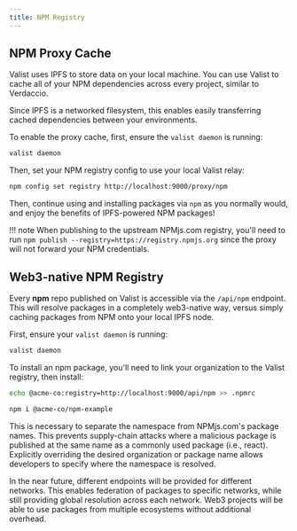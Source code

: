 ```yaml
---
title: NPM Registry
---
```


## NPM Proxy Cache

Valist uses IPFS to store data on your local machine. You can use Valist to cache all of your NPM dependencies across every project, similar to Verdaccio.

Since IPFS is a networked filesystem, this enables easily transferring cached dependencies between your environments.

To enable the proxy cache, first, ensure the `valist daemon` is running:

```sh
valist daemon
```

Then, set your NPM registry config to use your local Valist relay:

```sh
npm config set registry http://localhost:9000/proxy/npm
```

Then, continue using and installing packages via `npm` as you normally would, and enjoy the benefits of IPFS-powered NPM packages!

!!! note
    When publishing to the upstream NPMjs.com registry, you'll need to run `npm publish --registry=https://registry.npmjs.org` since the proxy will not forward your NPM credentials.

## Web3-native NPM Registry

Every **npm** repo published on Valist is accessible via the `/api/npm` endpoint. This will resolve packages in a completely web3-native way, versus simply caching packages from NPM onto your local IPFS node.

First, ensure your `valist daemon` is running:

```sh
valist daemon
```

To install an npm package, you'll need to link your organization to the Valist registry, then install:

```bash
echo @acme-co:registry=http://localhost:9000/api/npm >> .npmrc

npm i @acme-co/npm-example
```

This is necessary to separate the namespace from NPMjs.com's package names. This prevents supply-chain attacks where a malicious package is published at the same name as a commonly used package (i.e., react). Explicitly overriding the desired organization or package name allows developers to specify where the namespace is resolved.

In the near future, different endpoints will be provided for different networks. This enables federation of packages to specific networks, while still providing global resolution across each network. Web3 projects will be able to use packages from multiple ecosystems without additional overhead.
